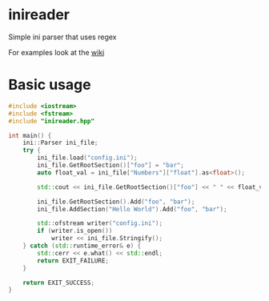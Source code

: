 # inireader
Simple ini parser that uses regex 

For examples look at the [wiki](https://github.com/X-rays5/inireader/wiki)
# Basic usage

```cpp
#include <iostream>
#include <fstream>
#include "inireader.hpp"

int main() {
    ini::Parser ini_file;
    try {
        ini_file.load("config.ini");
        ini_file.GetRootSection()["foo"] = "bar";
        auto float_val = ini_file["Numbers"]["float"].as<float>();

        std::cout << ini_file.GetRootSection()["foo"] << " " << float_val << "\n";

        ini_file.GetRootSection().Add("foo", "bar");
        ini_file.AddSection("Hello World").Add("foo", "bar");

        std::ofstream writer("config.ini");
        if (writer.is_open())
            writer << ini_file.Stringify();
    } catch (std::runtime_error& e) {
        std::cerr << e.what() << std::endl;
        return EXIT_FAILURE;
    }

    return EXIT_SUCCESS;
}
```
